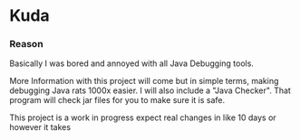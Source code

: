 # Kuda
### Reason
Basically I was bored and annoyed with all Java Debugging tools.
<p>
More Information with this project will come but in simple terms, making debugging Java rats 1000x easier.
I will also include a "Java Checker". That program will check jar files for you to make sure it is safe.
</p>
<p>
This project is a work in progress expect real changes in like 10 days or however it takes
</p>